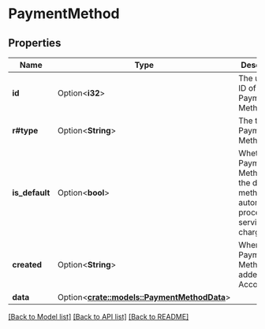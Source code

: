 # PaymentMethod

## Properties

Name | Type | Description | Notes
------------ | ------------- | ------------- | -------------
**id** | Option<**i32**> | The unique ID of this Payment Method. | [optional]
**r#type** | Option<**String**> | The type of Payment Method. | [optional]
**is_default** | Option<**bool**> | Whether this Payment Method is the default method for automatically processing service charges.  | [optional]
**created** | Option<**String**> | When the Payment Method was added to the Account. | [optional][readonly]
**data** | Option<[**crate::models::PaymentMethodData**](PaymentMethod_data.md)> |  | [optional]

[[Back to Model list]](../README.md#documentation-for-models) [[Back to API list]](../README.md#documentation-for-api-endpoints) [[Back to README]](../README.md)


